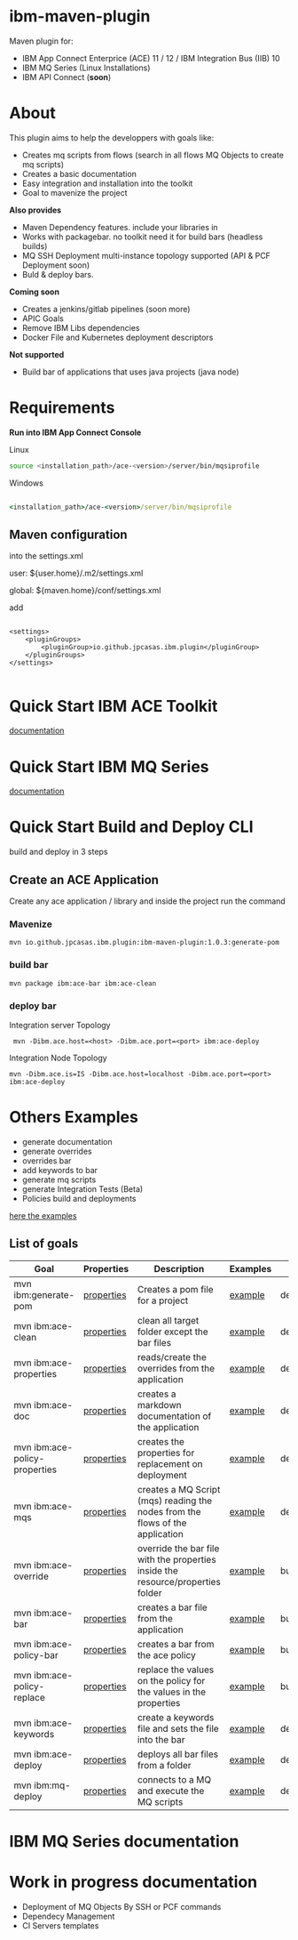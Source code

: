 # ibm-maven-plugin

Maven plugin for: 

* IBM App Connect Enterprice (ACE) 11 / 12 / IBM Integration Bus (IIB) 10
* IBM MQ Series (Linux Installations)
* IBM API Connect (**soon**)

# About
This plugin aims to help the developpers with goals like:

* Creates mq scripts from flows (search in all flows MQ Objects to create mq scripts)
* Creates a basic documentation
* Easy integration and installation into the toolkit
* Goal to mavenize the project

**Also provides**

* Maven Dependency features. include your libraries in
* Works with packagebar. no toolkit need it for build bars (headless builds)
* MQ SSH Deployment multi-instance topology supported (API & PCF Deployment soon) 
* Buld & deploy bars.

**Coming soon**

* Creates a jenkins/gitlab pipelines (soon more)
* APIC Goals
* Remove IBM Libs dependencies
* Docker File and Kubernetes deployment descriptors

**Not supported**

* Build bar of applications that uses java projects (java node) 


# Requirements

**Run into IBM App Connect Console**

Linux

```bash
source <installation_path>/ace-<version>/server/bin/mqsiprofile

```

Windows
```cmd

<installation_path>/ace-<version>/server/bin/mqsiprofile

```

## Maven configuration

into the settings.xml 

user:   ${user.home}/.m2/settings.xml

global: ${maven.home}/conf/settings.xml

add

```

<settings>
    <pluginGroups>
        <pluginGroup>io.github.jpcasas.ibm.plugin</pluginGroup>
    </pluginGroups>
</settings>


```
# Quick Start IBM ACE Toolkit

[documentation](examples/05-ToolkitConfigurations/README.md)

# Quick Start IBM MQ Series

[documentation](examples/06-MQDeployment/README.md)

# Quick Start Build and Deploy CLI
build and deploy in 3 steps

## Create an ACE Application

Create any ace application / library and inside the project run the command

### **Mavenize**

```
mvn io.github.jpcasas.ibm.plugin:ibm-maven-plugin:1.0.3:generate-pom

```
### **build bar**

```
mvn package ibm:ace-bar ibm:ace-clean

```

### **deploy bar**

Integration server Topology
```
 mvn -Dibm.ace.host=<host> -Dibm.ace.port=<port> ibm:ace-deploy

```

Integration Node Topology

```
mvn -Dibm.ace.is=IS -Dibm.ace.host=localhost -Dibm.ace.port=<port> ibm:ace-deploy

```

# Others Examples 

* generate documentation
* generate overrides
* overrides bar
* add keywords to bar
* generate mq scripts
* generate Integration Tests (Beta)
* Policies build and deployments
  
[here the examples](examples/README.md) 

## List of goals

| Goal                          | Properties                                 | Description                                                                     | Examples                               | stage      |
| ----------------------------- | ------------------------------------------ | ------------------------------------------------------------------------------- | -------------------------------------- | ---------- |
| mvn ibm:generate-pom          | [properties](doc/generate-pom.md)          | Creates a pom file for a project                                                | [example](examples/02-BuildGoals)      | dev        |
| mvn ibm:ace-clean             | [properties](doc/ace-clean.md)             | clean all target folder except the bar files                                    | [example](examples/02-BuildGoals)      | dev        |
| mvn ibm:ace-properties        | [properties](doc/ace-properties.md)        | reads/create the overrides from the application                                 | [example](examples/02-BuildGoals)      | dev        |
| mvn ibm:ace-doc               | [properties](doc/ace-doc.md)               | creates a markdown documentation of the application                             | [example](examples/02-BuildGoals)      | dev        |
| mvn ibm:ace-policy-properties | [properties](doc/ace-policy-properties.md) | creates the properties for replacement on deployment                            | [example](examples/02-BuildGoals)      | dev        |
| mvn ibm:ace-mqs               | [properties](doc/ace-mqs.md)               | creates a MQ Script (mqs) reading the nodes from the flows of the application   | [example](examples/02-BuildGoals)      | dev        |
| mvn ibm:ace-override          | [properties](doc/ace-override.md)          | override the bar file with the properties inside the resource/properties folder | [example](examples/02-BuildGoals)      | build      |
| mvn ibm:ace-bar               | [properties](doc/ace-bar.md)               | creates a bar file from the application                                         | [example](examples/02-BuildGoals)      | build      |
| mvn ibm:ace-policy-bar        | [properties](doc/ace-policy-bar.md)        | creates a bar from the ace policy                                               | [example](examples/02-BuildGoals)      | build      |
| mvn ibm:ace-policy-replace    | [properties](doc/ace-policy-replace.md)    | replace the values on the policy for the values in the properties               | [example](examples/02-BuildGoals)      | build      |
| mvn ibm:ace-keywords          | [properties](doc/ace-keywords.md)          | create a keywords file and sets the file into the bar                           | [example](examples/04-DeploymentGoals) | deployment |
| mvn ibm:ace-deploy            | [properties](doc/ace-deploy.md)            | deploys all bar files from a folder                                             | [example](examples/04-DeploymentGoals) | deployment |
| mvn ibm:mq-deploy             | [properties](doc/mq-deploy.md)             | connects to a MQ and execute the MQ scripts                                     | [example](examples/04-DeploymentGoals) | deployment |


# IBM MQ Series documentation

# Work in progress documentation

* Deployment of MQ Objects By SSH or PCF commands
* Dependecy Management
* CI Servers templates






